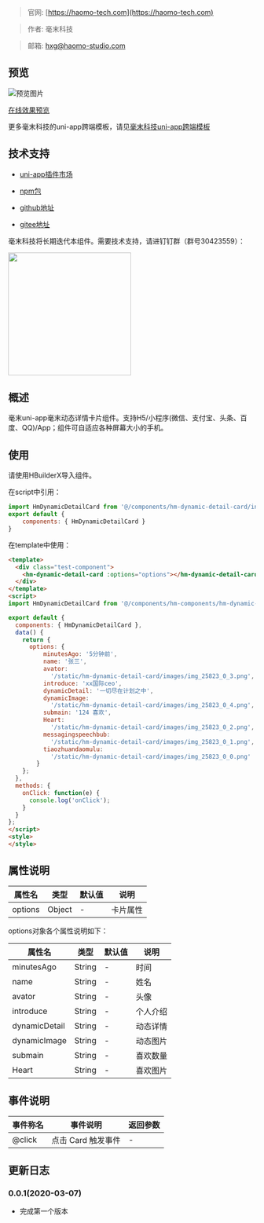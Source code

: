 > 官网: [https://haomo-tech.com](https://haomo-tech.com)

> 作者: 毫末科技

> 邮箱: hxg@haomo-studio.com

## 预览

![预览图片](http://downloads.haomo-tech.com/uniapp/hm-dynamic-detail-card.png)

[在线效果预览](http://template.uniapp.haomo-tech.com/pages/haomo/test-component/hm-dynamic-detail-card)

更多毫末科技的uni-app跨端模板，请见[毫末科技uni-app跨端模板](https://haomo-tech.com/sale.html)

## 技术支持

* [uni-app插件市场](https://ext.dcloud.net.cn/plugin?id=1380)

* [npm包](https://www.npmjs.com/package/hm-uniapp-dynamic-detail-card)

* [github地址](https://github.com/haomo-studio/hm-uniapp-dynamic-detail-card)

* [gitee地址](https://gitee.com/haomo/hm-uniapp-dynamic-detail-card)

毫末科技将长期迭代本组件。需要技术支持，请进钉钉群（群号30423559）：

<img width="250" src="http://downloads.haomo-tech.com/%E6%AF%AB%E6%9C%ABuniapp%E7%BB%84%E4%BB%B6%E6%8A%80%E6%9C%AF%E6%94%AF%E6%8C%81.jpg">

## 概述

毫末uni-app毫末动态详情卡片组件。支持H5/小程序(微信、支付宝、头条、百度、QQ)/App；组件可自适应各种屏幕大小的手机。

## 使用

请使用HBuilderX导入组件。

在script中引用：

```javascript
import HmDynamicDetailCard from '@/components/hm-dynamic-detail-card/index.vue'
export default {
    components: { HmDynamicDetailCard }
}
```

在template中使用：

```html
<template>
  <div class="test-component">
    <hm-dynamic-detail-card :options="options"></hm-dynamic-detail-card>
  </div>
</template>
<script>
import HmDynamicDetailCard from '@/components/hm-components/hm-dynamic-detail-card/index.vue'

export default {
  components: { HmDynamicDetailCard },
  data() {
    return {
      options: {
          minutesAgo: '5分钟前',
          name: '张三',
          avator:
            '/static/hm-dynamic-detail-card/images/img_25823_0_3.png',
          introduce: 'xx国际ceo',
          dynamicDetail: '一切尽在计划之中',
          dynamicImage:
            '/static/hm-dynamic-detail-card/images/img_25823_0_4.png',
          submain: '124 喜欢',
          Heart:
            '/static/hm-dynamic-detail-card/images/img_25823_0_2.png',
          messagingspeechbub:
            '/static/hm-dynamic-detail-card/images/img_25823_0_1.png',
          tiaozhuandaomulu:
            '/static/hm-dynamic-detail-card/images/img_25823_0_0.png'
        }
    };
  },
  methods: {
    onClick: function(e) {
      console.log('onClick');
    }
  }
};
</script>
<style>
</style>

```

## 属性说明

| 属性名        | 类型     | 默认值 | 说明                                                                       |
|-----------   |---------|--------|----------------------------------------------------------------------------|
| options        | Object  | -      | 卡片属性                                                                   |

options对象各个属性说明如下：

| 属性名        | 类型     | 默认值 | 说明                                                                       |
|-----------   |---------|--------|----------------------------------------------------------------------------|
| minutesAgo        | String  | -      | 时间                                                                   |
| name        | String  | -      | 姓名                                                                   |
| avator        | String  | -      | 头像                                                                   |
| introduce        | String  | -      | 个人介绍                                                                   |
| dynamicDetail        | String  | -      | 动态详情                                                                   |
| dynamicImage        | String  | -      | 动态图片                                                                   |
| submain        | String  | -      | 喜欢数量                                                                   |
| Heart        | String  | -      | 喜欢图片                                                                   |

## 事件说明

| 事件称名   | 事件说明           | 返回参数 |
|----------|--------------------|----------|
| @click   | 点击 Card 触发事件 | -        |

## 更新日志

### 0.0.1(2020-03-07)

* 完成第一个版本
